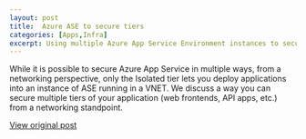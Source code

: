 ```yaml
---
layout: post
title:  Azure ASE to secure tiers
categories: [Apps,Infra]
excerpt: Using multiple Azure App Service Environment instances to secure multiple tiers of your applications
---
```


While it is possible to secure Azure App Service in multiple ways, from a networking perspective, only the Isolated tier lets you deploy applications into an instance of ASE running in a VNET.
We discuss a way you can secure multiple tiers of your application (web frontends, API apps, etc.) from a networking standpoint.

[View original post](https://krishsub.medium.com/azure-ase-to-secure-tiers-6acaffef1e1c)
